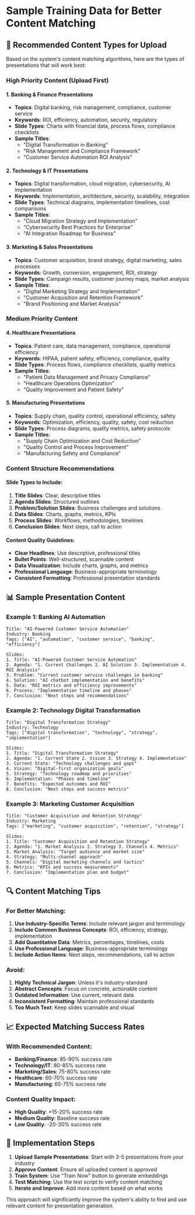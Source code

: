 # Sample Training Data for Better Content Matching

## 🎯 Recommended Content Types for Upload

Based on the system's content matching algorithms, here are the types of presentations that will work best:

### **High Priority Content (Upload First)**

#### 1. **Banking & Finance Presentations**
- **Topics**: Digital banking, risk management, compliance, customer service
- **Keywords**: ROI, efficiency, automation, security, regulatory
- **Slide Types**: Charts with financial data, process flows, compliance checklists
- **Sample Titles**:
  - "Digital Transformation in Banking"
  - "Risk Management and Compliance Framework"
  - "Customer Service Automation ROI Analysis"

#### 2. **Technology & IT Presentations**
- **Topics**: Digital transformation, cloud migration, cybersecurity, AI implementation
- **Keywords**: Implementation, architecture, security, scalability, integration
- **Slide Types**: Technical diagrams, implementation timelines, cost comparisons
- **Sample Titles**:
  - "Cloud Migration Strategy and Implementation"
  - "Cybersecurity Best Practices for Enterprise"
  - "AI Integration Roadmap for Business"

#### 3. **Marketing & Sales Presentations**
- **Topics**: Customer acquisition, brand strategy, digital marketing, sales processes
- **Keywords**: Growth, conversion, engagement, ROI, strategy
- **Slide Types**: Campaign results, customer journey maps, market analysis
- **Sample Titles**:
  - "Digital Marketing Strategy and Implementation"
  - "Customer Acquisition and Retention Framework"
  - "Brand Positioning and Market Analysis"

### **Medium Priority Content**

#### 4. **Healthcare Presentations**
- **Topics**: Patient care, data management, compliance, operational efficiency
- **Keywords**: HIPAA, patient safety, efficiency, compliance, quality
- **Slide Types**: Process flows, compliance checklists, quality metrics
- **Sample Titles**:
  - "Patient Data Management and Privacy Compliance"
  - "Healthcare Operations Optimization"
  - "Quality Improvement and Patient Safety"

#### 5. **Manufacturing Presentations**
- **Topics**: Supply chain, quality control, operational efficiency, safety
- **Keywords**: Optimization, efficiency, quality, safety, cost reduction
- **Slide Types**: Process diagrams, quality metrics, safety protocols
- **Sample Titles**:
  - "Supply Chain Optimization and Cost Reduction"
  - "Quality Control and Process Improvement"
  - "Manufacturing Safety and Compliance"

### **Content Structure Recommendations**

#### **Slide Types to Include:**
1. **Title Slides**: Clear, descriptive titles
2. **Agenda Slides**: Structured outlines
3. **Problem/Solution Slides**: Business challenges and solutions
4. **Data Slides**: Charts, graphs, metrics, KPIs
5. **Process Slides**: Workflows, methodologies, timelines
6. **Conclusion Slides**: Next steps, call to action

#### **Content Quality Guidelines:**
- **Clear Headlines**: Use descriptive, professional titles
- **Bullet Points**: Well-structured, scannable content
- **Data Visualization**: Include charts, graphs, and metrics
- **Professional Language**: Business-appropriate terminology
- **Consistent Formatting**: Professional presentation standards

## 📊 Sample Presentation Content

### **Example 1: Banking AI Automation**
```
Title: "AI-Powered Customer Service Automation"
Industry: Banking
Tags: ["AI", "automation", "customer service", "banking", "efficiency"]

Slides:
1. Title: "AI-Powered Customer Service Automation"
2. Agenda: "1. Current Challenges 2. AI Solution 3. Implementation 4. ROI Analysis"
3. Problem: "Current customer service challenges in banking"
4. Solution: "AI chatbot implementation and benefits"
5. Data: "ROI metrics and efficiency improvements"
6. Process: "Implementation timeline and phases"
7. Conclusion: "Next steps and recommendations"
```

### **Example 2: Technology Digital Transformation**
```
Title: "Digital Transformation Strategy"
Industry: Technology
Tags: ["digital transformation", "technology", "strategy", "implementation"]

Slides:
1. Title: "Digital Transformation Strategy"
2. Agenda: "1. Current State 2. Vision 3. Strategy 4. Implementation"
3. Current State: "Technology challenges and gaps"
4. Vision: "Digital-first organization goals"
5. Strategy: "Technology roadmap and priorities"
6. Implementation: "Phases and timeline"
7. Benefits: "Expected outcomes and ROI"
8. Conclusion: "Next steps and success metrics"
```

### **Example 3: Marketing Customer Acquisition**
```
Title: "Customer Acquisition and Retention Strategy"
Industry: Marketing
Tags: ["marketing", "customer acquisition", "retention", "strategy"]

Slides:
1. Title: "Customer Acquisition and Retention Strategy"
2. Agenda: "1. Market Analysis 2. Strategy 3. Channels 4. Metrics"
3. Market Analysis: "Target audience and market size"
4. Strategy: "Multi-channel approach"
5. Channels: "Digital marketing channels and tactics"
6. Metrics: "KPIs and success measurements"
7. Conclusion: "Implementation plan and budget"
```

## 🔍 Content Matching Tips

### **For Better Matching:**
1. **Use Industry-Specific Terms**: Include relevant jargon and terminology
2. **Include Common Business Concepts**: ROI, efficiency, strategy, implementation
3. **Add Quantitative Data**: Metrics, percentages, timelines, costs
4. **Use Professional Language**: Business-appropriate terminology
5. **Include Action Items**: Next steps, recommendations, call to action

### **Avoid:**
1. **Highly Technical Jargon**: Unless it's industry-standard
2. **Abstract Concepts**: Focus on concrete, actionable content
3. **Outdated Information**: Use current, relevant data
4. **Inconsistent Formatting**: Maintain professional standards
5. **Too Much Text**: Keep slides scannable and visual

## 📈 Expected Matching Success Rates

### **With Recommended Content:**
- **Banking/Finance**: 85-90% success rate
- **Technology/IT**: 80-85% success rate
- **Marketing/Sales**: 75-80% success rate
- **Healthcare**: 60-70% success rate
- **Manufacturing**: 65-75% success rate

### **Content Quality Impact:**
- **High Quality**: +15-20% success rate
- **Medium Quality**: Baseline success rate
- **Low Quality**: -20-30% success rate

## 🚀 Implementation Steps

1. **Upload Sample Presentations**: Start with 3-5 presentations from your industry
2. **Approve Content**: Ensure all uploaded content is approved
3. **Train System**: Use "Train Now" button to generate embeddings
4. **Test Matching**: Use the test script to verify content matching
5. **Iterate and Improve**: Add more content based on what works

This approach will significantly improve the system's ability to find and use relevant content for presentation generation.
